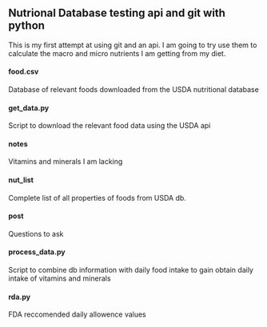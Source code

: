 
## Nutrional Database testing api and git with python

This is my first attempt at using git and an api. I am going to try use them to calculate the macro and micro nutrients I am getting from my diet.

#### food.csv

Database of relevant foods downloaded from the USDA nutritional database

#### get_data.py

Script to download the relevant food data using the USDA api

#### notes

Vitamins and minerals I am lacking

#### nut_list

Complete list of all properties of foods from USDA db.

#### post

Questions to ask

#### process_data.py

Script to combine db information with daily food intake to gain obtain daily intake of vitamins and minerals

#### rda.py

FDA reccomended daily allowence values


